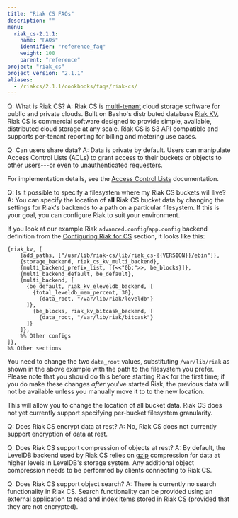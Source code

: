 ```yaml
---
title: "Riak CS FAQs"
description: ""
menu:
  riak_cs-2.1.1:
    name: "FAQs"
    identifier: "reference_faq"
    weight: 100
    parent: "reference"
project: "riak_cs"
project_version: "2.1.1"
aliases:
  - /riakcs/2.1.1/cookbooks/faqs/riak-cs/
---
```


Q: What is Riak CS?
A:
  Riak CS is [multi-tenant](http://en.wikipedia.org/wiki/Multitenancy) cloud storage software for public and private clouds. Built on Basho's distributed database [Riak KV](/riak/kv/2.1.3), Riak CS is commercial software designed to provide simple, available, distributed cloud storage at any scale. Riak CS is S3 API compatible and supports per-tenant reporting for billing and metering use cases.

Q: Can users share data?
A:
  Data is private by default. Users can manipulate Access Control Lists (ACLs) to grant access to their buckets or objects to other users---or even to unauthenticated requesters.

  For implementation details, see the [Access Control Lists](http://docs.aws.amazon.com/AmazonS3/latest/dev/ACLOverview.html) documentation.

Q: Is it possible to specify a filesystem where my Riak CS buckets will live?
A: You can specify the location of **all** Riak CS bucket data by changing the settings for Riak's backends to a path on a particular filesystem. If this is your goal, you can configure Riak to suit your environment.

  If you look at our example Riak `advanced.config`/`app.config` backend
  definition from the [Configuring Riak for CS](/riak/cs/2.1.1/cookbooks/configuration/riak-for-cs) section, it looks like this:

  ```advanced.config
  {riak_kv, [
      {add_paths, ["/usr/lib/riak-cs/lib/riak_cs-{{VERSION}}/ebin"]},
      {storage_backend, riak_cs_kv_multi_backend},
      {multi_backend_prefix_list, [{<<"0b:">>, be_blocks}]},
      {multi_backend_default, be_default},
      {multi_backend, [
        {be_default, riak_kv_eleveldb_backend, [
          {total_leveldb_mem_percent, 30},
            {data_root, "/var/lib/riak/leveldb"}
        ]},
          {be_blocks, riak_kv_bitcask_backend, [
            {data_root, "/var/lib/riak/bitcask"}
        ]}
      ]},
      %% Other configs
  ]},
  %% Other sections
  ```

  You need to change the two `data_root` values, substituting `/var/lib/riak` as shown in the above example with the path to the filesystem you prefer. Please note that you should do this before starting Riak for the
  first time; if you do make these changes *after* you've started Riak, the previous data will not be available unless you manually move it to to the new location.

  This will allow you to change the location of all bucket data. Riak CS does not yet currently support specifying per-bucket filesystem granularity.

Q: Does Riak CS encrypt data at rest?
A: No, Riak CS does not currently support encryption of data at rest.

Q: Does Riak CS support compression of objects at rest?
A: By default, the LevelDB backend used by Riak CS relies on [gzip](http://www.gzip.org/) compression for data at higher levels in LevelDB's storage system. Any additional object compression needs to be performed by clients connecting to Riak CS.

Q: Does Riak CS support object search?
A: There is currently no search functionality in Riak CS. Search functionality can be provided using an external application to read and index items stored in Riak CS (provided that they are not encrypted).
